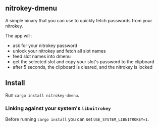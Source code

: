 ## nitrokey-dmenu

A simple binary that you can use to quickly fetch passwords from your nitrokey.

The app will:
* ask for your nitrokey password
* unlock your nitrokey and fetch all slot names
* feed slot names into dmenu
* get the selected slot and copy your slot's password to the clipboard
* after 5 seconds, the clipboard is cleared, and the nitrokey is locked

## Install

Run `cargo install nitrokey-dmenu`.

### Linking against your system's `libnitrokey`

Before running `cargo install` you can set `USE_SYSTEM_LIBNITROKEY=1`.

